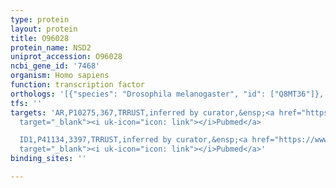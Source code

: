 ```yaml
---
type: protein
layout: protein
title: O96028
protein_name: NSD2
uniprot_accession: O96028
ncbi_gene_id: '7468'
organism: Homo sapiens
function: transcription factor
orthologs: '[{"species": "Drosophila melanogaster", "id": ["Q8MT36"]}, {"species": "Mus musculus", "id": ["Q8BVE8"]}, {"species": "Rattus norvegicus", "id": ["D4A9J4"]}]'
tfs: ''
targets: 'AR,P10275,367,TRRUST,inferred by curator,&ensp;<a href="https://www.ncbi.nlm.nih.gov/pubmed/?term=19481544%5Buid%5D+OR+29087512%5Buid%5D"
  target="_blank"><i uk-icon="icon: link"></i>Pubmed</a>

  ID1,P41134,3397,TRRUST,inferred by curator,&ensp;<a href="https://www.ncbi.nlm.nih.gov/pubmed/?term=29087512%5Buid%5D+OR+16115125%5Buid%5D"
  target="_blank"><i uk-icon="icon: link"></i>Pubmed</a>'
binding_sites: ''

---
```


